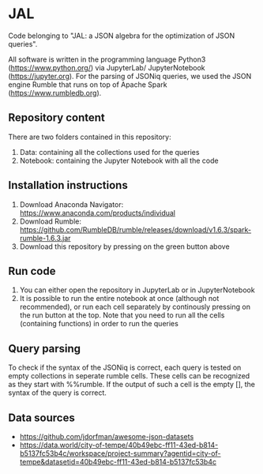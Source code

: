 # JAL

Code belonging to "JAL: a JSON algebra for the optimization of JSON queries".

All software is written in the programming language Python3 (https://www.python.org/) via JupyterLab/ JupyterNotebook (https://jupyter.org). For the parsing of JSONiq queries, we used the JSON engine Rumble that runs on top of Apache Spark (https://www.rumbledb.org).

## Repository content
There are two folders contained in this repository:

1. Data: containing all the collections used for the queries
2. Notebook: containing the Jupyter Notebook with all the code

## Installation instructions
1. Download Anaconda Navigator: https://www.anaconda.com/products/individual
2. Download Rumble: https://github.com/RumbleDB/rumble/releases/download/v1.6.3/spark-rumble-1.6.3.jar
3. Download this repository by pressing on the green button above 

## Run code

1. You can either open the repository in JupyterLab or in JupyterNotebook
2. It is possible to run the entire notebook at once (although not recommended), or run each cell separately by continously pressing on the run button at the top. Note that you need to run all the cells (containing functions) in order to run the queries

## Query parsing
To check if the syntax of the JSONiq is correct, each query is tested on empty collections in seperate rumble cells. These cells can be recognized as they start with %%rumble. If the output of such a cell is the empty [], the syntax of the query is correct.

## Data sources

- https://github.com/jdorfman/awesome-json-datasets
- https://data.world/city-of-tempe/40b49ebc-ff11-43ed-b814-b5137fc53b4c/workspace/project-summary?agentid=city-of-tempe&datasetid=40b49ebc-ff11-43ed-b814-b5137fc53b4c
